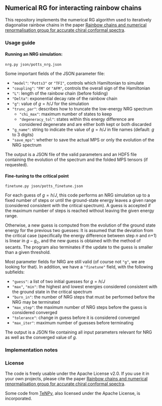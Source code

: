 ## Numerical RG for interacting rainbow chains

This repository implements the numerical RG algorithm used to iteratively diagonalise rainbow chains in the paper [Rainbow chains and numerical renormalisation group for accurate chiral conformal spectra](https://arxiv.org/abs/2412.09685).

### Usage guide

#### Running an NRG simulation:

```
nrg.py json/potts_nrg.json
```

Some important fields of the JSON parameter file:

* `"model"`: `"Potts3"` or `"TFI"`, controls which Hamiltonian to simulate
* `"coupling"`: `"FM"` or `"AFM"`, controls the overall sign of the Hamiltonian
* `"L"`: length of the rainbow chain (before folding)
* `"Delta"`: exponential decay rate of the rainbow chain
* `"g"`: value of $g = h/J$ for the simulation
* `"trunc_par"`: describes how to truncate the low-energy NRG spectrum
    * `"chi_max"`: maximum number of states to keep
    * `"degeneracy_tol"`: states within this energy difference are considered degenerate and are either both kept or both discarded
* `"g_name"`: string to indicate the value of $g=h/J$ in file names (default: $g$ to 3 digits)
* `"save_mps"`: whether to save the actual MPS or only the evolution of the NRG spectrum

The output is a JSON file of the valid parameters and an HDF5 file containing the evolution of the spectrum and the folded MPS tensors (if requested).

#### Fine-tuning to the critical point

```
finetune.py json/potts_finetune.json
```

For each guess of $g=h/J$, this code performs an NRG simulation up to a fixed number of steps or until the ground-state energy leaves a given range (considered consistent with the critical spectrum). A guess is accepted if the maximum number of steps is reached without leaving the given energy range.

Otherwise, a new guess is computed from the evolution of the ground state energy for the previous two guesses: It is assumed that the deviation from the critical case (specifically the energy difference between step *n* and *n*+1) is linear in $g-g_c$, and the new guess is obtained with the method of secants. The program also terminates if the update to the guess is smaller than a given threshold.

Most parameter fields for NRG are still valid (of course not `"g"`, we are looking for that). In addition, we have a `"finetune"` field, with the following subfields:

* `"guess"`: a list of two initial guesses for $g=h/J$
* `"max"`, `"min"`: the highest and lowest energies considered consistent with the ground state in the critical spectrum
* `"burn_in"`: the number of NRG steps that must be performed before the NRG may be terminated
* `"max_step"`: the maximum number of NRG steps before the guess is considered converged
* `"tolerance"`: change in guess before it is considered converged
* `"max_iter"`: maximum number of guesses before terminating

The output is a JSON file containing all input parameters relevant for NRG as well as the converged value of $g$.

### Implementation notes

### License

The code is freely usable under the Apache License v2.0. If you use it in your own projects, please cite the paper [Rainbow chains and numerical renormalisation group for accurate chiral conformal spectra](https://arxiv.org/abs/2412.09685).

Some code from [TeNPy](https://tenpy.readthedocs.io/), also licensed under the Apache License, is incorporated.